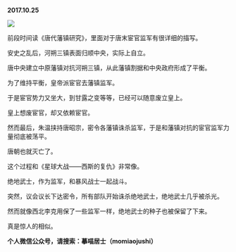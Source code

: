 
          
            
**2017.10.25**



![](//upload-images.jianshu.io/upload_images/51001-caa3cd7e69cc87a7.jpeg)




前段时间读《唐代藩镇研究》，里面对于唐末宦官监军有很详细的描写。

安史之乱后，河朔三镇表面归顺中央，实际上自立。

唐中央建立中原藩镇对抗河朔三镇，从此藩镇割据和中央政府形成了平衡。

为了维持平衡，皇帝派宦官去藩镇监军。

于是宦官势力又坐大，到甘露之变等等，已经可以随意废立皇上。

皇上想废宦官，却又依赖宦官。

然而最后，朱温挟持唐昭宗，密令各藩镇诛杀监军，于是和藩镇对抗的宦官监军力量彻底被荡平。

唐朝也就灭亡了。

这个过程和《星球大战——西斯的复仇》非常像。

绝地武士，作为监军，和暴风战士一起战斗。

突然，议会议长下达密令，所有部队开始诛杀绝地武士，绝地武士几乎被杀光。

然而就像西北李克用保了一些监军一样，绝地武士的种子也被保留了下来。

真是惊人的相似。


**个人微信公众号，请搜索：摹喵居士（momiaojushi）**

          
        